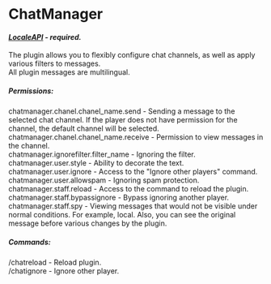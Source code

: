 # ChatManager
####  ***[LocaleAPI](https://ore.spongepowered.org/Semenkovsky_Ivan/LocaleAPI) - required.***


The plugin allows you to flexibly configure chat channels, as well as apply various filters to messages. \
All plugin messages are multilingual.

##### Permissions:
chatmanager.chanel.chanel_name.send - Sending a message to the selected chat channel. If the player does not have permission for the channel, the default channel will be selected. \
chatmanager.chanel.chanel_name.receive - Permission to view messages in the channel. \
chatmanager.ignorefilter.filter_name - Ignoring the filter. \
chatmanager.user.style - Ability to decorate the text. \
chatmanager.user.ignore - Access to the "Ignore other players" command. \
chatmanager.user.allowspam - Ignoring spam protection. \
chatmanager.staff.reload - Access to the command to reload the plugin. \
chatmanager.staff.bypassignore - Bypass ignoring another player. \
chatmanager.staff.spy - Viewing messages that would not be visible under normal conditions. For example, local. Also, you can see the original message before various changes by the plugin.

##### Commands:
/chatreload - Reload plugin. \
/chatignore - Ignore other player.
